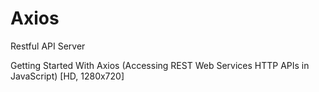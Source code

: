 #  Axios

Restful API Server



Getting Started With Axios (Accessing REST Web Services  HTTP APIs in JavaScript) [HD, 1280x720]










